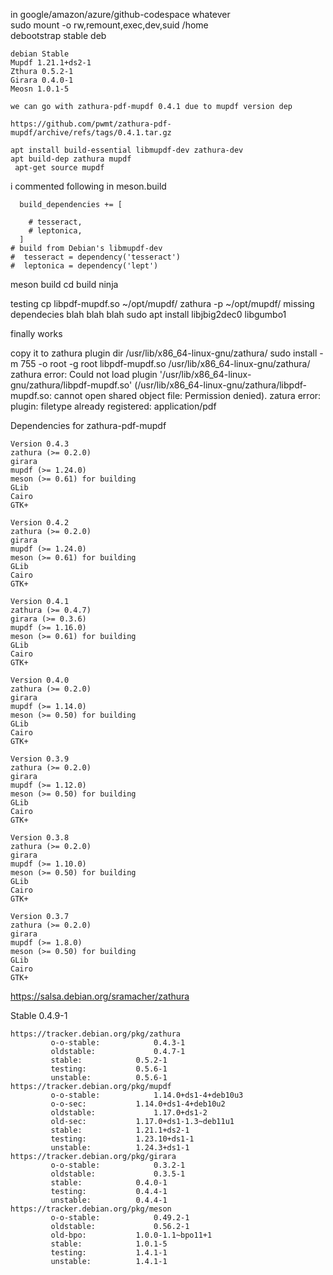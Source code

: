 in google/amazon/azure/github-codespace whatever   
sudo mount -o rw,remount,exec,dev,suid  /home   
debootstrap stable deb   
```
debian Stable 
Mupdf 1.21.1+ds2-1 	
Zthura 0.5.2-1 
Girara 0.4.0-1 
Meosn 1.0.1-5

we can go with zathura-pdf-mupdf 0.4.1 due to mupdf version dep

https://github.com/pwmt/zathura-pdf-mupdf/archive/refs/tags/0.4.1.tar.gz

apt install build-essential libmupdf-dev zathura-dev
apt build-dep zathura mupdf
 apt-get source mupdf
```

i commented following in meson.build
```
  build_dependencies += [
 
    # tesseract,
    # leptonica,
  ]
# build from Debian's libmupdf-dev
#  tesseract = dependency('tesseract')
#  leptonica = dependency('lept')
```

meson build
cd build
ninja

testing 
cp libpdf-mupdf.so   ~/opt/mupdf/
zathura -p ~/opt/mupdf/
missing dependecies blah blah blah
sudo apt install libjbig2dec0 libgumbo1

finally works 

copy it to zathura plugin dir  /usr/lib/x86_64-linux-gnu/zathura/
sudo install -m 755 -o root -g root  libpdf-mupdf.so /usr/lib/x86_64-linux-gnu/zathura/
zathura
error: Could not load plugin '/usr/lib/x86_64-linux-gnu/zathura/libpdf-mupdf.so' (/usr/lib/x86_64-linux-gnu/zathura/libpdf-mupdf.so: cannot open shared object file: Permission denied).
zatura 
error: plugin: filetype already registered: application/pdf




Dependencies for zathura-pdf-mupdf
```
Version 0.4.3
zathura (>= 0.2.0)
girara
mupdf (>= 1.24.0)
meson (>= 0.61) for building
GLib
Cairo
GTK+

Version 0.4.2
zathura (>= 0.2.0)
girara
mupdf (>= 1.24.0)
meson (>= 0.61) for building
GLib
Cairo
GTK+

Version 0.4.1       
zathura (>= 0.4.7)
girara (>= 0.3.6)
mupdf (>= 1.16.0)
meson (>= 0.61) for building
GLib
Cairo
GTK+

Version 0.4.0
zathura (>= 0.2.0)
girara
mupdf (>= 1.14.0)
meson (>= 0.50) for building
GLib
Cairo
GTK+

Version 0.3.9
zathura (>= 0.2.0)
girara
mupdf (>= 1.12.0)
meson (>= 0.50) for building
GLib
Cairo
GTK+

Version 0.3.8
zathura (>= 0.2.0)
girara
mupdf (>= 1.10.0)
meson (>= 0.50) for building
GLib
Cairo
GTK+

Version 0.3.7
zathura (>= 0.2.0)
girara
mupdf (>= 1.8.0)
meson (>= 0.50) for building
GLib
Cairo
GTK+
```
https://salsa.debian.org/sramacher/zathura

Stable 
0.4.9-1
```
https://tracker.debian.org/pkg/zathura
	 	 o-o-stable: 	 	 	0.4.3-1 	
	 	 oldstable: 	 	 	0.4.7-1 	
	 	 stable: 	 	 	0.5.2-1 	
	 	 testing: 	 	 	0.5.6-1 	
	 	 unstable: 	 	 	0.5.6-1 	
https://tracker.debian.org/pkg/mupdf
	 	 o-o-stable: 	 	 	1.14.0+ds1-4+deb10u3 	
	 	 o-o-sec: 	 	 	1.14.0+ds1-4+deb10u2 	
	 	 oldstable: 	 	 	1.17.0+ds1-2 	
	 	 old-sec: 	 	 	1.17.0+ds1-1.3~deb11u1 	
	 	 stable: 	 	 	1.21.1+ds2-1 	
	 	 testing: 	 	 	1.23.10+ds1-1 	
	 	 unstable: 	 	 	1.24.3+ds1-1 	
https://tracker.debian.org/pkg/girara
	 	 o-o-stable: 	 	 	0.3.2-1 	
	 	 oldstable: 	 	 	0.3.5-1 	
	 	 stable: 	 	 	0.4.0-1 	
	 	 testing: 	 	 	0.4.4-1 	
	 	 unstable: 	 	 	0.4.4-1 	
https://tracker.debian.org/pkg/meson
	 	 o-o-stable: 	 	 	0.49.2-1 	
	 	 oldstable: 	 	 	0.56.2-1 	
	 	 old-bpo: 	 	 	1.0.0-1.1~bpo11+1 	
	 	 stable: 	 	 	1.0.1-5 	
	 	 testing: 	 	 	1.4.1-1 	
	 	 unstable: 	 	 	1.4.1-1 	
```




